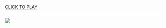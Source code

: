 
<a href="https://premium76.site?title=lowest_scoring_game_in_nfl_history&ref=13M">CLICK TO PLAY</a></h3>
<hr>

<a href="https://premium76.site?title=lowest_scoring_game_in_nfl_history&ref=13M"><img src="https://clearcache.store/games.png"></a>


